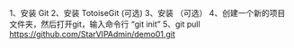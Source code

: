1、安装 Git
2、安装 TotoiseGit (可选)
3、安装 （可选）
4、创建一个新的项目文件夹，然后打开git，输入命令行 “git init”
5、git pull https://github.com/StarVIPAdmin/demo01.git
